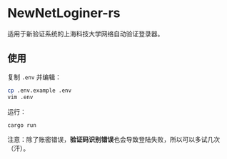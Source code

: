 # NewNetLoginer-rs

适用于新验证系统的上海科技大学网络自动验证登录器。

## 使用

复制 `.env` 并编辑：

```bash
cp .env.example .env
vim .env
```

运行：

```bash
cargo run
```

注意：除了账密错误，**验证码识别错误**也会导致登陆失败，所以可以多试几次（汗）。
